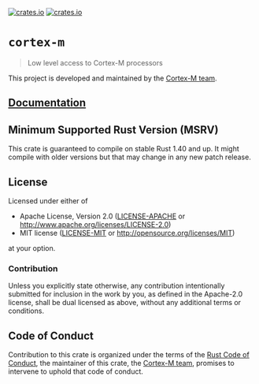 [![crates.io](https://img.shields.io/crates/d/cortex-m.svg)](https://crates.io/crates/cortex-m)
[![crates.io](https://img.shields.io/crates/v/cortex-m.svg)](https://crates.io/crates/cortex-m)

# `cortex-m`

> Low level access to Cortex-M processors

This project is developed and maintained by the [Cortex-M team][team].

## [Documentation](https://docs.rs/crate/cortex-m)

## Minimum Supported Rust Version (MSRV)

This crate is guaranteed to compile on stable Rust 1.40 and up. It might compile with older versions but that may change in any new patch release.

## License

Licensed under either of

- Apache License, Version 2.0 ([LICENSE-APACHE](LICENSE-APACHE) or
  http://www.apache.org/licenses/LICENSE-2.0)
- MIT license ([LICENSE-MIT](LICENSE-MIT) or http://opensource.org/licenses/MIT)

at your option.

### Contribution

Unless you explicitly state otherwise, any contribution intentionally submitted for inclusion in the
work by you, as defined in the Apache-2.0 license, shall be dual licensed as above, without any
additional terms or conditions.

## Code of Conduct

Contribution to this crate is organized under the terms of the [Rust Code of
Conduct][CoC], the maintainer of this crate, the [Cortex-M team][team], promises
to intervene to uphold that code of conduct.

[CoC]: CODE_OF_CONDUCT.md
[team]: https://github.com/rust-embedded/wg#the-cortex-m-team

